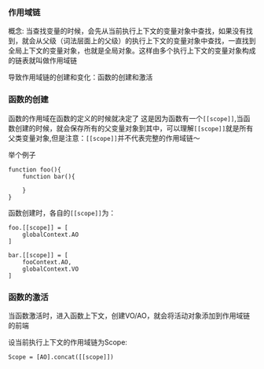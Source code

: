 ### 作用域链
概念: 当查找变量的时候，会先从当前执行上下文的变量对象中查找，如果没有找到，就会从父级（词法层面上的父级）的执行上下文的变量对象中查找，一直找到全局上下文的变量对象，也就是全局对象。这样由多个执行上下文的变量对象构成的链表就叫做作用域链

导致作用域链的创建和变化：函数的创建和激活

### 函数的创建
函数的作用域在函数的定义的时候就决定了
这是因为函数有一个`[[scope]]`,当函数创建的时候，就会保存所有的父变量对象到其中，可以理解`[[scope]]`就是所有父类变量对象,但是注意：`[[scope]]`并不代表完整的作用域链～

举个例子
```
function foo(){
    function bar(){

    }
}
```

函数创建时，各自的`[[scope]]`为：
```
foo.[[scope]] = [
    globalContext.AO
]

bar.[[scope]] = [
    fooContext.AO,
    globalContext.VO
]
```
### 函数的激活
当函数激活时，进入函数上下文，创建VO/AO，就会将活动对象添加到作用域链的前端

设当前执行上下文的作用域链为Scope:

```
Scope = [AO].concat([[scope]])
```